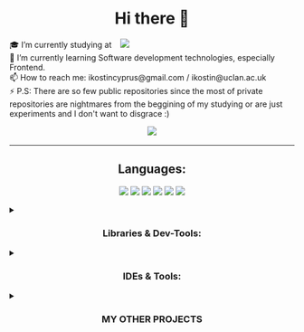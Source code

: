 <h1 align="center">Hi there 👋</h1>

<p>
  🎓 I’m currently studying at &nbsp;&nbsp; <a href="https://www.uclancyprus.ac.cy/"><img src="https://img.shields.io/badge/-UCLan%20Cyprus-be1622?style=for-the-badge&logoColor=white"></a><br>
  🌱 I’m currently learning Software development technologies, especially Frontend.<br>
  📫 How to reach me: ikostincyprus@gmail.com / ikostin@uclan.ac.uk<br>
  ⚡ P.S: There are so few public repositories since the most of private repositories are nightmares from the beggining of my studying or are just experiments and I don't want to disgrace :)
</p>

<p align="center">
  <a href="https://github.com/limarkdl-private"><img src="https://img.shields.io/badge/-@limarkdl--private-181717?style=for-the-badge&logo=github&logoColor=white"></a>
</p>

---

<h2 align="center">Languages:</h2>

<p align="center">
  <img src="https://img.shields.io/badge/-TypeScript-3178C6?style=for-the-badge&logo=typescript&logoColor=white">
  <img src="https://img.shields.io/badge/-Python-3776AB?style=for-the-badge&logo=python&logoColor=white">
  <img src="https://img.shields.io/badge/-PHP-777BB4?style=for-the-badge&logo=php&logoColor=white">
  <img src="https://img.shields.io/badge/C%2B%2B-00599C?logo=cplusplus&logoColor=fff&style=for-the-badge">
  <img src="https://img.shields.io/badge/C-A8B9CC?logo=c&logoColor=fff&style=for-the-badge">
  <a href="https://www.mathworks.com/products/matlab.html"><img src="https://img.shields.io/badge/-MATLAB-0076A8?style=for-the-badge&logo=mathworks&logoColor=white"></a>
</p>

<details>
  <summary><h3 align="center">Libraries & Dev-Tools:</h3></summary>
     
![Node.js Badge](https://img.shields.io/badge/Node.js-393?logo=nodedotjs&logoColor=fff&style=for-the-badge)
![Vite Badge](https://img.shields.io/badge/Vite-646CFF?logo=vite&logoColor=fff&style=for-the-badge)
![Webpack Badge](https://img.shields.io/badge/Webpack-8DD6F9?logo=webpack&logoColor=000&style=for-the-badge)
![React](https://img.shields.io/badge/-React-61DAFB?style=for-the-badge&logo=react&logoColor=white) 
![Redux](https://img.shields.io/badge/-Redux-764ABC?style=for-the-badge&logo=redux&logoColor=white) 
![Babel Badge](https://img.shields.io/badge/Babel-F9DC3E?logo=babel&logoColor=000&style=for-the-badge)
![StoryBook](https://img.shields.io/badge/-StoryBook-FF4785?style=for-the-badge&logo=storybook&logoColor=white)
![JEST](https://img.shields.io/badge/-JEST-C21325?style=for-the-badge&logo=jest&logoColor=white)
[![React Testing Library](https://img.shields.io/badge/-React%20Testing%20Library-696969?style=for-the-badge&logoColor=white)](https://testing-library.com/docs/react-testing-library/intro/)
[![LOKI](https://img.shields.io/badge/-LOKI-ffffff?style=for-the-badge&logoColor=white)](https://loki.js.org/)
![i18next Badge](https://img.shields.io/badge/i18next-26A69A?logo=i18next&logoColor=fff&style=for-the-badge)
![React Router Badge](https://img.shields.io/badge/React%20Router-CA4245?logo=reactrouter&logoColor=fff&style=for-the-badge)
![Axios Badge](https://img.shields.io/badge/Axios-5A29E4?logo=axios&logoColor=fff&style=for-the-badge)
![styled-components Badge](https://img.shields.io/badge/styled--components-DB7093?logo=styledcomponents&logoColor=fff&style=for-the-badge)
![Auth0 Badge](https://img.shields.io/badge/Auth0-EB5424?logo=auth0&logoColor=fff&style=for-the-badge)
![Google Apps Script Badge](https://img.shields.io/badge/Google%20Apps%20Script-4285F4?logo=googleappsscript&logoColor=fff&style=for-the-badge)
![TailWind CSS](https://img.shields.io/badge/-TailWind_CSS-38B2AC?style=for-the-badge&logo=tailwind-css&logoColor=white) 
![Bootstrap](https://img.shields.io/badge/-Bootstrap-7952B3?style=for-the-badge&logo=bootstrap&logoColor=white) 
![ESLint Badge](https://img.shields.io/badge/ESLint-4B32C3?logo=eslint&logoColor=fff&style=for-the-badge)
![Prettier Badge](https://img.shields.io/badge/Prettier-F7B93E?logo=prettier&logoColor=fff&style=for-the-badge)

![TensorFlow Badge](https://img.shields.io/badge/TensorFlow-FF6F00?logo=tensorflow&logoColor=fff&style=for-the-badge)
[![CatBoost](https://img.shields.io/badge/-CatBoost-ffcc00?style=for-the-badge&logo=catboost&logoColor=ffffff)](https://catboost.ai/)
</details>
<details>
  <summary><h3 align="center">IDEs & Tools:</h3></summary>
    
   ![JetBrains](https://img.shields.io/badge/-JetBrains-000000?style=for-the-badge&logo=jetbrains&logoColor=white)
![Visual Studio](https://img.shields.io/badge/-Visual_Studio-5C2D91?style=for-the-badge&logo=visual-studio&logoColor=white)
![VS Code](https://img.shields.io/badge/-VS_Code-007ACC?style=for-the-badge&logo=visual-studio-code&logoColor=white)
![Google Collab](https://img.shields.io/badge/-Google_Collab-F9AB00?style=for-the-badge&logo=google-colab&logoColor=white)
![Jupyter Badge](https://img.shields.io/badge/Jupyter-F37626?logo=jupyter&logoColor=fff&style=for-the-badge)
![Microsoft Azure Badge](https://img.shields.io/badge/Microsoft%20Azure-0078D4?logo=microsoftazure&logoColor=fff&style=for-the-badge)
![Azure DevOps Badge](https://img.shields.io/badge/Azure%20DevOps-0078D7?logo=azuredevops&logoColor=fff&style=for-the-badge)
![Azure Pipelines Badge](https://img.shields.io/badge/Azure%20Pipelines-2560E0?logo=azurepipelines&logoColor=fff&style=for-the-badge)
![GitHub Badge](https://img.shields.io/badge/GitHub-181717?logo=github&logoColor=fff&style=for-the-badge)
![GitHub Actions Badge](https://img.shields.io/badge/GitHub%20Actions-2088FF?logo=githubactions&logoColor=fff&style=for-the-badge)
![GitHub Pages Badge](https://img.shields.io/badge/GitHub%20Pages-222?logo=githubpages&logoColor=fff&style=for-the-badge)
![Vercel Badge](https://img.shields.io/badge/Vercel-000?logo=vercel&logoColor=fff&style=for-the-badge)
![XAMPP Badge](https://img.shields.io/badge/XAMPP-FB7A24?logo=xampp&logoColor=fff&style=for-the-badge)
![Apache Badge](https://img.shields.io/badge/Apache-D22128?logo=apache&logoColor=fff&style=for-the-badge)
![NGINX Badge](https://img.shields.io/badge/NGINX-009639?logo=nginx&logoColor=fff&style=for-the-badge)


![GPT-4 badge](./gpt-4-custom-handmade-badge.svg)
![Code interpreter badge](./code-interpreter-custom-handmade-badge.svg)
</details>
<details>
  <summary><h3 align="center">MY OTHER PROJECTS</h3></summary>
  <p>
    <a href="https://github.com/limarkdl-private/uclan-merch-shop"><img src="https://img.shields.io/badge/-UCLan%20Merch%20Shop-be1622?style=for-the-badge&logoColor=white"></a>
  </p>
</details>


  

